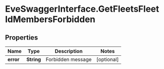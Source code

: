 # EveSwaggerInterface.GetFleetsFleetIdMembersForbidden

## Properties
Name | Type | Description | Notes
------------ | ------------- | ------------- | -------------
**error** | **String** | Forbidden message | [optional] 


